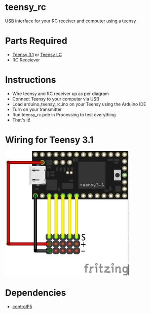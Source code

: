 # teensy_rc
USB interface for your RC receiver and computer using a teensy

# Parts Required
- [Teensy 3.1](https://www.pjrc.com/teensy/teensy31.html) or [Teensy LC](https://www.pjrc.com/teensy/teensyLC.html)
- RC Receiever

# Instructions
- Wire teensy and RC receiver up as per diagram
- Connect Teensy to your computer via USB
- Load arduino_teensy_rc.ino on your Teensy using the Arduino IDE
- Turn on your transmitter
- Run teensy_rc.pde in Processing to test everything
- That's it!

# Wiring for Teensy 3.1

<img src="https://raw.githubusercontent.com/sjtrny/teensy_rc/master/wiring.jpg" align = "center" width="400px"/> 

# Dependencies

- [controlP5](http://www.sojamo.de/libraries/controlP5/)